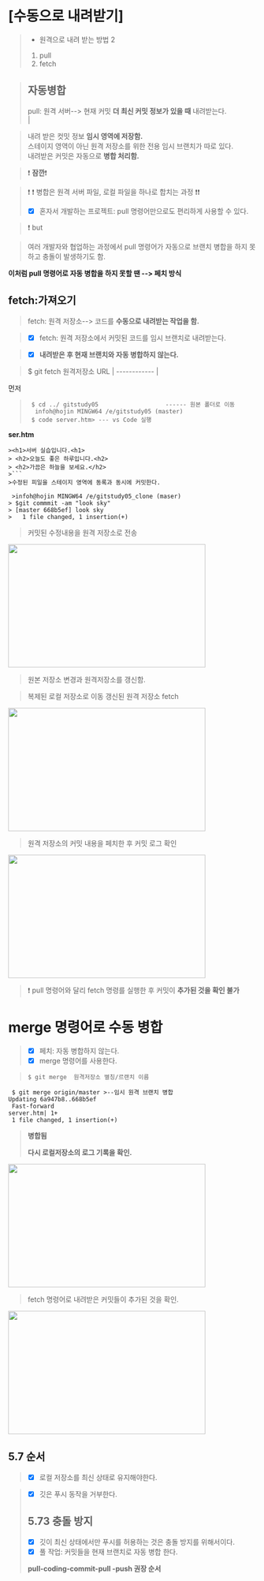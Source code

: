 # [수동으로 내려받기]

>* 원격으로 내려 받는 방법 2  
>1. pull
>2. fetch 
 
 >## 자동병합  
 >pull: 원격 서버--> 현재 커밋 **더 최신 커밋 정보가 있을 때** 내려받는다.  
                  |
                  
 >내려 받은 컷밋 정보 __임시 영역에 저장함.__  
 > 스테이지 영역이 아닌 원격 저장소를 위한 전용 임시 브랜치가 따로 있다.  
>내려받은 커밋은 자동으로 **병합 처리함.**  


 > :exclamation: **잠깐**:exclamation:  

>:exclamation: :exclamation: 병합은 원격 서버 파일, 로컬 파일을 하나로 합치는 과정 :exclamation::exclamation:
> - [x] 혼자서 개발하는 프로젝트: pull 명령어만으로도 편리하게 사용할 수 있다.
 
>  :exclamation: but
  
> 여러 개발자와 협업하는 과정에서  pull 명령어가 자동으로 브랜치 병합을 하지 못하고 충돌이 발생하기도 함. 

**이처럼 pull 명령어로 자동 병합을 하지 못할 땐 --> 페치 방식**  


## fetch:가져오기

>fetch: 원격 저장소--> 코드를  **수동으로 내려받는 작업을 함.**

>  - [x] fetch: 원격 저장소에서 커밋된 코드를 임시 브랜치로 내려받는다.
                             
>  - [x] **내려받은 후 현재 브랜치와 자동 병합하지 않는다.**
  
> $ git fetch 원격저장소 URL | 
------------ |


먼저  

> ```infoh@hojin MINGW64 /e/gitstudy05_clone (maser)
>  $ cd ../ gitstudy05                   ------ 원본 폴더로 이동
>   infoh@hojin MINGW64 /e/gitstudy05 (master)
>  $ code server.htm> --- vs Code 실행
> ```

**ser.htm**
```
><h1>서버 실습입니다.<h1>
> <h2>오늘도 좋은 하루입니다.<h2>
> <h2>가끔은 하늘을 보세요.</h2>
>```
>수정된 피일을 스테이지 영역에 동록과 동시에 커밋한다.
```   
```
 >infoh@hojin MINGW64 /e/gitstudy05_clone (maser)
> $git commmit -am "look sky"
> [master 668b5ef] look sky
>   1 file changed, 1 insertion(+)
```
            
 >커밋된 수정내용을 원격 저장소로 전송
            
            

<img src ="https://user-images.githubusercontent.com/114066603/192151960-05a9b35e-3763-4a24-b8ef-8d974f46389d.jpg" width="400px" height="250px">

     
            
            
>원본 저장소 변경과 원격저장소를 갱신함.  
            
>복제된 로컬 저장소로 이동
>갱신된 원격 저장소 fetch
            
<img src ="https://user-images.githubusercontent.com/114066603/192152200-67da4ba9-a137-4b6f-ac8a-540f28a3d0b4.jpg" width="400px" height="250px">

     
            
> 원격 저장소의 커밋 내용을 페치한 후 커밋 로그 확인
            
             
<img src ="https://user-images.githubusercontent.com/114066603/192152244-d8530b0f-7d0f-42ba-9cd6-fb305b263298.jpg" width="400px" height="250px">

            
            
>:exclamation: pull 명령어와 달리 fetch 명령를 실행한 후 커밋이 __추가된 것을 확인 불가__
  
  
 # merge 명령어로 수동 병합
 >- [x] 페치: 자동 병합하지 않는다.
 >- [x] merge 명령어를 사용한다.
 

 >
 
 > ```$ git merge  원격저장소 별칭/르랜치 이름```


```>infoh@hojin MINGW64 /e/gitstudy05_clone (master)
 $ git merge origin/master >--임시 원격 브랜치 병합
Updating 6a947b8..668b5ef
 Fast-forward
server.htm| 1+
 1 file changed, 1 insertion(+)
```

 >**병합됨**
 >
 >**다시 로컬저장소의 로그 기록을 확인.**
 >
 <img src ="https://user-images.githubusercontent.com/114066603/192154331-98a3a914-6778-4721-8656-84e40ed7daf7.jpg" width="400px" height="250px">

 >
 >fetch 명령어로 내려받은 커밋들이 추가된 것을 확인.
 <img src ="https://user-images.githubusercontent.com/114066603/192154528-f10f80d5-1961-4920-9c7c-002a5cd3cc9e.jpg" width="400px" height="250px">

 ## 5.7 순서
 >- [x] 로컬 저장소를 최신 상태로 유지해야한다.

>- [x] 깃은 푸시 동작을 거부한다.
 >
 >
 >## 5.73 충돌 방지
 >- [x] 깃이 최신 상태에서만 푸시를 허용하는 것은 충돌 방지를 위해서이다.
 >- [x] 풀 작업: 커밋들을 현재 브랜치로 자동 병합 한다.
 >
 >**pull-coding-commit-pull -push 권장 순서**
 >
 >
